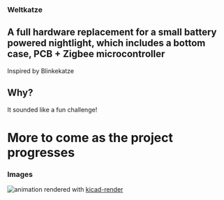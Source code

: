 ### Weltkatze 
## A full hardware replacement for a small battery powered nightlight, which includes a bottom case, PCB + Zigbee microcontroller
Inspired by Blinkekatze
## Why?
It sounded like a fun challenge!




# More to come as the project progresses 
### Images
![animation](https://korewakiyo.github.io/weltkatze/animation.gif)
rendered with [kicad-render](https://github.com/linalinn/kicad-render)
